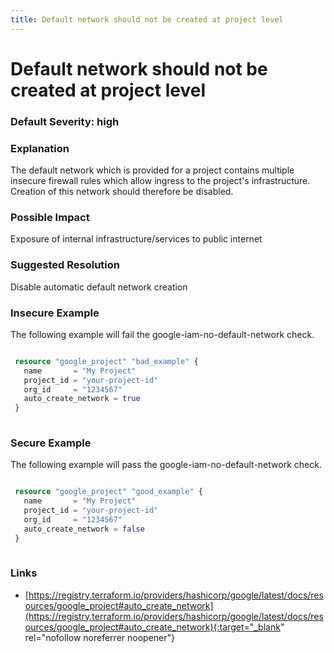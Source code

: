 ```yaml
---
title: Default network should not be created at project level
---
```


# Default network should not be created at project level

### Default Severity: <span class="severity high">high</span>

### Explanation

The default network which is provided for a project contains multiple insecure firewall rules which allow ingress to the project's infrastructure. Creation of this network should therefore be disabled.

### Possible Impact
Exposure of internal infrastructure/services to public internet

### Suggested Resolution
Disable automatic default network creation


### Insecure Example

The following example will fail the google-iam-no-default-network check.
```terraform

 resource "google_project" "bad_example" {
   name       = "My Project"
   project_id = "your-project-id"
   org_id     = "1234567"
   auto_create_network = true
 }
 
```



### Secure Example

The following example will pass the google-iam-no-default-network check.
```terraform

 resource "google_project" "good_example" {
   name       = "My Project"
   project_id = "your-project-id"
   org_id     = "1234567"
   auto_create_network = false
 }
 
```



### Links


- [https://registry.terraform.io/providers/hashicorp/google/latest/docs/resources/google_project#auto_create_network](https://registry.terraform.io/providers/hashicorp/google/latest/docs/resources/google_project#auto_create_network){:target="_blank" rel="nofollow noreferrer noopener"}



